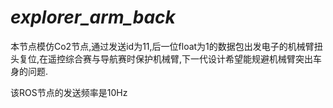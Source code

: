 # _explorer_arm_back_

本节点模仿Co2节点,通过发送id为11,后一位float为1的数据包出发电子的机械臂扭头复位,在遥控综合赛与导航赛时保护机械臂,下一代设计希望能规避机械臂突出车身的问题.

该ROS节点的发送频率是10Hz